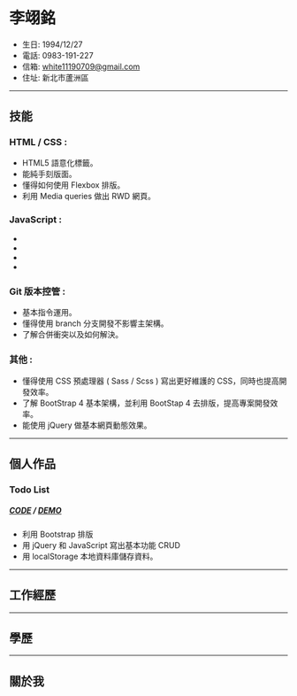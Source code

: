 # 李翊銘
- 生日: 1994/12/27
- 電話: 0983-191-227
- 信箱: white11190709@gmail.com
- 住址: 新北市蘆洲區
* * *
## 技能
### HTML / CSS : 
- HTML5 語意化標籤。
- 能純手刻版面。
- 懂得如何使用 Flexbox 排版。
- 利用 Media queries 做出 RWD 網頁。
### JavaScript : 
- 
- 
- 
- 
### Git 版本控管 : 
- 基本指令運用。
- 懂得使用 branch 分支開發不影響主架構。
- 了解合併衝突以及如何解決。
### 其他 :
- 懂得使用 CSS 預處理器 ( Sass / Scss ) 寫出更好維護的 CSS，同時也提高開發效率。
- 了解 BootStrap 4 基本架構，並利用 BootStap 4 去排版，提高專案開發效率。
- 能使用 jQuery 做基本網頁動態效果。

* * *
## 個人作品
### Todo List
##### [CODE](https://codepen.io/Lee0709/pen/GRKEbaL) / [DEMO](https://white12343.github.io/todo-list/) 
- 利用 Bootstrap 排版
- 用 jQuery 和 JavaScript 寫出基本功能 CRUD
- 用 localStorage 本地資料庫儲存資料。
* * *
## 工作經歷

* * *
## 學歷

* * *
## 關於我
